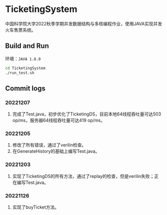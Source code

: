 # TicketingSystem
中国科学院大学2022秋季学期并发数据结构与多核编程作业，使用JAVA实现并发火车售票系统。

## Build and Run
环境：```JAVA 1.8.0```
```bash
cd TicketingSystem
./run_test.sh
```

## Commit logs

### 20221207
1. 完成了Test.java，初步优化了TicketingDS，目前本地64线程吞吐量可达503 op/ms，服务器64线程吞吐量可达419 op/ms。

### 20221205
1. 修改了所有错误，通过了verilin检查。
2. 在GenerateHistory的基础上编写Test.java。

### 20221203
1. 实现了TicketingDS的所有方法，通过了replay的检查，但是verilin失败；正在编写Test.java。

### 20221126
1. 实现了buyTicket方法。
